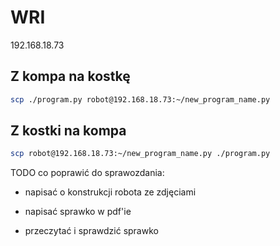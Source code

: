 # WRI

192.168.18.73

## Z kompa na kostkę

```bash
scp ./program.py robot@192.168.18.73:~/new_program_name.py
```

## Z kostki na kompa

```bash
scp robot@192.168.18.73:~/new_program_name.py ./program.py
```

TODO co poprawić do sprawozdania:

- napisać o konstrukcji robota ze zdjęciami

- napisać sprawko w pdf'ie

- przeczytać i sprawdzić sprawko
